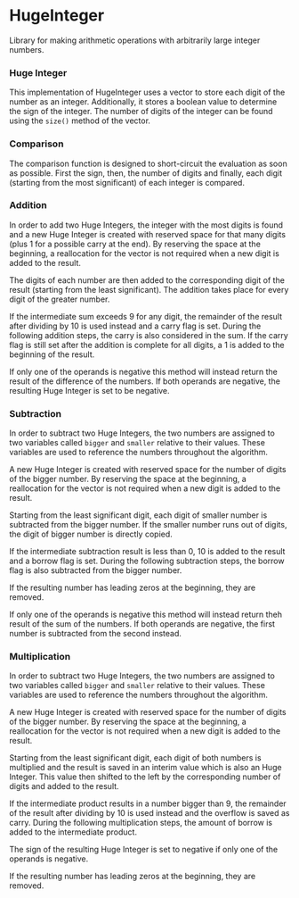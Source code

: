 # HugeInteger
Library for making arithmetic operations with arbitrarily large integer numbers.

### Huge Integer
This implementation of HugeInteger uses a vector to store each digit of the number as an integer. Additionally, it stores a boolean value to determine the sign of the integer. The number of digits of the integer can be found using the `size()` method of the vector.

### Comparison
The comparison function is designed to short-circuit the evaluation as soon as possible. First the sign, then, the number of digits and finally, each digit (starting from the most significant) of each integer is compared.

### Addition
In order to add two Huge Integers, the integer with the most digits is found and a new Huge Integer is created with reserved space for that many digits (plus 1 for a possible carry at the end). By reserving the space at the beginning, a reallocation for the vector is not required when a new digit is added to the result.

The digits of each number are then added to the corresponding digit of the result (starting from the least significant). The addition takes place for every digit of the greater number.

If the intermediate sum exceeds 9 for any digit, the remainder of the result after dividing by 10 is used instead and a carry flag is set. During the following addition steps, the carry is also considered in the sum. If the carry flag is still set after the addition is complete for all digits, a 1 is added to the beginning of the result.

If only one of the operands is negative this method will instead return the result of the difference of the numbers. If both operands are negative, the resulting Huge Integer is set to be negative.

### Subtraction
In order to subtract two Huge Integers, the two numbers are assigned to two variables called `bigger` and `smaller` relative to their values. These variables are used to reference the numbers throughout the algorithm.

A new Huge Integer is created with reserved space for the number of digits of the bigger number. By reserving the space at the beginning, a reallocation for the vector is not required when a new digit is added to the result.

Starting from the least significant digit, each digit of smaller number is subtracted from the bigger number. If the smaller number runs out of digits, the digit of bigger number is directly copied.

If the intermediate subtraction result is less than 0, 10 is added to the result and a borrow flag is set. During the following subtraction steps, the borrow flag is also subtracted from the bigger number.

If the resulting number has leading zeros at the beginning, they are removed.

If only one of the operands is negative this method will instead return theh result of the sum of the numbers. If both operands are negative, the first number is subtracted from the second instead.

### Multiplication
In order to subtract two Huge Integers, the two numbers are assigned to two variables called `bigger` and `smaller` relative to their values. These variables are used to reference the numbers throughout the algorithm.

A new Huge Integer is created with reserved space for the number of digits of the bigger number. By reserving the space at the beginning, a reallocation for the vector is not required when a new digit is added to the result.

Starting from the least significant digit, each digit of both numbers is multiplied and the result is saved in an interim value which is also an Huge Integer. This value then shifted to the left by the corresponding number of digits and added to the result.

If the intermediate product results in a number bigger than 9, the remainder of the result after dividing by 10 is used instead and the overflow is saved as carry. During the following multiplication steps, the amount of borrow is added to the intermediate product.

The sign of the resulting Huge Integer is set to negative if only one of the operands is negative.

If the resulting number has leading zeros at the beginning, they are removed.
